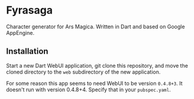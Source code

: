 Fyrasaga
========

Character generator for Ars Magica. Written in Dart and based on
Google AppEngine.

Installation
------------

Start a new Dart WebUI application, git clone this repository,
and move the cloned directory to the `web` subdirectory of the
new application.

For some reason this app seems to need WebUI to be version
`0.4.8+3`. It doesn't run with version 0.4.8+4. Specify that
in your `pubspec.yaml`.
